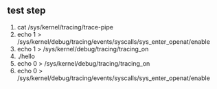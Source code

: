 ## test step

1. cat /sys/kernel/tracing/trace-pipe
2. echo 1 > /sys/kernel/debug/tracing/events/syscalls/sys_enter_openat/enable
3. echo 1 > /sys/kernel/debug/tracing/tracing_on
4. ./hello
5. echo 0 > /sys/kernel/debug/tracing/tracing_on
6. echo 0 > /sys/kernel/debug/tracing/events/syscalls/sys_enter_openat/enable
